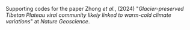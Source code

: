 Supporting codes for the paper Zhong *et al.*, (2024) "*Glacier-preserved Tibetan Plateau viral community likely linked to warm-cold climate variations*" at *Nature Geoscience*.
